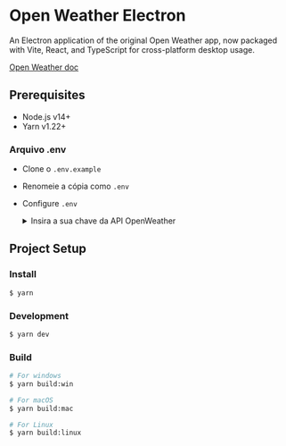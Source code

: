 # Open Weather Electron

An Electron application of the original Open Weather app, now packaged with Vite, React, and TypeScript for cross-platform desktop usage.

[Open Weather doc](https://github.com/Quillinan/OpenWeather?tab=readme-ov-file#readme)

## Prerequisites

- Node.js v14+
- Yarn v1.22+

### Arquivo .env

- Clone o `.env.example`
- Renomeie a cópia como `.env`
- Configure `.env`
  <details>
    <summary> Insira a sua chave da API OpenWeather </summary>
    
    - Seguindo os padrões do documento original, preencha de acordo com o exemplo abaixo:
    
      ```js
      VITE_API_KEY=suaChave
      ```
  </details>

## Project Setup

### Install

```bash
$ yarn
```

### Development

```bash
$ yarn dev
```

### Build

```bash
# For windows
$ yarn build:win

# For macOS
$ yarn build:mac

# For Linux
$ yarn build:linux
```
